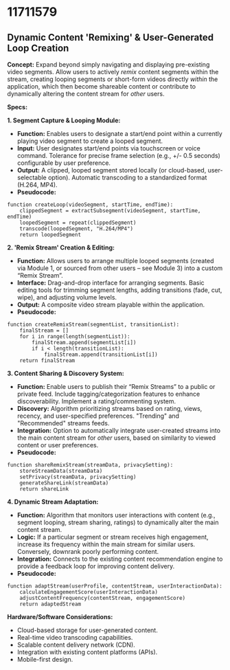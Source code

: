 # 11711579

## Dynamic Content 'Remixing' & User-Generated Loop Creation

**Concept:** Expand beyond simply navigating and displaying pre-existing video segments. Allow users to actively *remix* content segments within the stream, creating looping segments or short-form videos directly *within* the application, which then become shareable content or contribute to dynamically altering the content stream for *other* users.

**Specs:**

**1. Segment Capture & Looping Module:**

*   **Function:** Enables users to designate a start/end point within a currently playing video segment to create a looped segment.
*   **Input:** User designates start/end points via touchscreen or voice command. Tolerance for precise frame selection (e.g., +/- 0.5 seconds) configurable by user preference.
*   **Output:** A clipped, looped segment stored locally (or cloud-based, user-selectable option). Automatic transcoding to a standardized format (H.264, MP4).
*   **Pseudocode:**

```
function createLoop(videoSegment, startTime, endTime):
    clippedSegment = extractSubsegment(videoSegment, startTime, endTime)
    loopedSegment = repeat(clippedSegment)
    transcode(loopedSegment, "H.264/MP4")
    return loopedSegment
```

**2.  'Remix Stream' Creation & Editing:**

*   **Function:** Allows users to arrange multiple looped segments (created via Module 1, or sourced from other users – see Module 3) into a custom “Remix Stream”.
*   **Interface:** Drag-and-drop interface for arranging segments.  Basic editing tools for trimming segment lengths, adding transitions (fade, cut, wipe), and adjusting volume levels.
*   **Output:** A composite video stream playable within the application.
*   **Pseudocode:**

```
function createRemixStream(segmentList, transitionList):
    finalStream = []
    for i in range(length(segmentList)):
        finalStream.append(segmentList[i])
        if i < length(transitionList):
            finalStream.append(transitionList[i])
    return finalStream
```

**3. Content Sharing & Discovery System:**

*   **Function:** Enable users to publish their “Remix Streams” to a public or private feed. Include tagging/categorization features to enhance discoverability.  Implement a rating/commenting system.
*   **Discovery:** Algorithm prioritizing streams based on rating, views, recency, and user-specified preferences.  "Trending" and "Recommended" streams feeds.
*   **Integration:** Option to automatically integrate user-created streams into the main content stream for *other* users, based on similarity to viewed content or user preferences.
*   **Pseudocode:**

```
function shareRemixStream(streamData, privacySetting):
    storeStreamData(streamData)
    setPrivacy(streamData, privacySetting)
    generateShareLink(streamData)
    return shareLink
```

**4. Dynamic Stream Adaptation:**

*   **Function:** Algorithm that monitors user interactions with content (e.g., segment looping, stream sharing, ratings) to dynamically alter the main content stream.
*   **Logic:** If a particular segment or stream receives high engagement, increase its frequency within the main stream for similar users. Conversely, downrank poorly performing content.
*   **Integration:** Connects to the existing content recommendation engine to provide a feedback loop for improving content delivery.
*   **Pseudocode:**

```
function adaptStream(userProfile, contentStream, userInteractionData):
    calculateEngagementScore(userInteractionData)
    adjustContentFrequency(contentStream, engagementScore)
    return adaptedStream
```

**Hardware/Software Considerations:**

*   Cloud-based storage for user-generated content.
*   Real-time video transcoding capabilities.
*   Scalable content delivery network (CDN).
*   Integration with existing content platforms (APIs).
*   Mobile-first design.